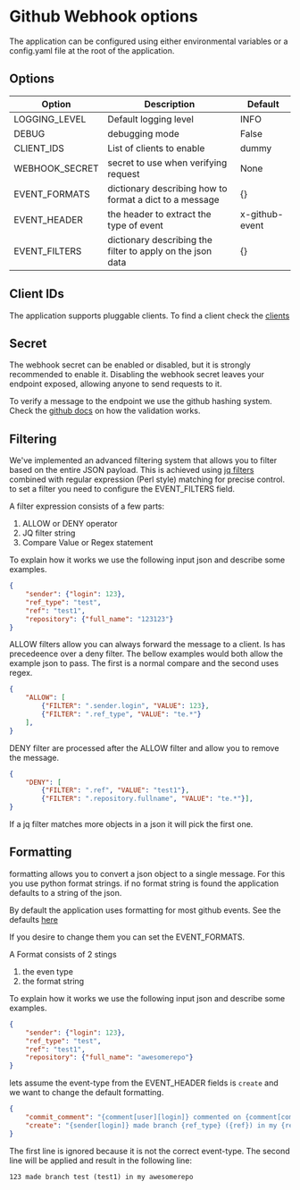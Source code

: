 # Github Webhook options

The application can be configured using either environmental variables or a config.yaml file at the root of the application.

## Options

| Option  | Description   | Default  |
|---|---|---|
| LOGGING_LEVEL  | Default logging level  | INFO  |
| DEBUG  | debugging mode   |  False  |
| CLIENT_IDS  | List of clients to enable  | dummy  |
| WEBHOOK_SECRET  | secret to use when verifying request   | None |
| EVENT_FORMATS  | dictionary describing how to format a dict to a message  | {}  |
| EVENT_HEADER  | the header to extract the type of event  | x-github-event |
| EVENT_FILTERS  | dictionary describing the filter to apply on the json data | {}  |

## Client IDs

The application supports pluggable clients. To find a client check the [clients](../README.md#clients
)

## Secret

The webhook secret can be enabled or disabled, but it is strongly recommended to enable it. Disabling the webhook secret leaves your endpoint exposed, allowing anyone to send requests to it.

To verify a message to the endpoint we use the github hashing system. Check the [github docs](https://docs.github.com/en/webhooks/using-webhooks/validating-webhook-deliveries#python-example) on how the validation works.

## Filtering

We've implemented an advanced filtering system that allows you to filter based on the entire JSON payload. This is achieved using [jq filters](https://jqlang.github.io/jq/manual/#basic-filters) combined with regular expression (Perl style) matching for precise control. to set a filter you need to configure the EVENT_FILTERS field.

A filter expression consists of a few parts:

1. ALLOW or DENY operator
2. JQ filter string
3. Compare Value or Regex statement


To explain how it works we use the following input json and describe some examples.

```json
{
    "sender": {"login": 123},
    "ref_type": "test",
    "ref": "test1",
    "repository": {"full_name": "123123"}
}
```

ALLOW filters allow you can always forward the message to a client. Is has precedeence over a deny filter. The bellow examples would both allow the example json to pass. The first is a normal compare and the second uses regex.

```json
{
    "ALLOW": [
        {"FILTER": ".sender.login", "VALUE": 123},
        {"FILTER": ".ref_type", "VALUE": "te.*"}
    ],
}
```

DENY filter are processed after the ALLOW filter and allow you to remove the message.
```json
{
    "DENY": [
        {"FILTER": ".ref", "VALUE": "test1"},
        {"FILTER": ".repository.fullname", "VALUE": "te.*"}],
}
```

If a jq filter matches more objects in a json it will pick the first one.

## Formatting

formatting allows you to convert a json object to a single message. For this you use python format strings. if no format string is found the application defaults to a string of the json.

By default the application uses formatting for most github events. See the defaults [here](../app/constants.py)

If you desire to change them you can set the EVENT_FORMATS.

A Format consists of 2 stings

1. the even type
2. the format string

To explain how it works we use the following input json and describe some examples.

```json
{
    "sender": {"login": 123},
    "ref_type": "test",
    "ref": "test1",
    "repository": {"full_name": "awesomerepo"}
}
```

lets assume the event-type from the EVENT_HEADER fields is `create` and we want to change the default formatting.

```json
{
    "commit_comment": "{comment[user][login]} commented on {comment[commit_id]} in {repository[full_name]}",
    "create": "{sender[login]} made branch {ref_type} ({ref}) in my {repository[full_name]}",
}
```

The first line is ignored because it is not the correct event-type. The second line will be applied and result in the following line:

    123 made branch test (test1) in my awesomerepo
